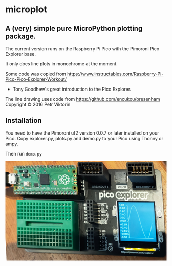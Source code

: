 # microplot

## A (very) simple pure MicroPython plotting package.

The current version runs on the Raspberry Pi Pico with the Pimoroni Pico Explorer base.

It only does line plots in monochrome at the moment.

Some code was copied from https://www.instructables.com/Raspberry-Pi-Pico-Pico-Explorer-Workout/
- Tony Goodhew's great introduction to the Pico Explorer.

The line drawing uses code from https://github.com/encukou/bresenham
Copyright © 2016 Petr Viktorin

## Installation

You need to have the Pimoroni uf2 version 0.0.7 or later installed on your Pico.
Copy explorer.py, plots.py and demo.py to your Pico using Thonny or ampy.

Then run `demo.py`

![Sample Plot](docs/img/sine3.jpg)